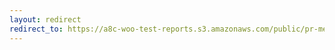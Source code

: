 ```yaml
---
layout: redirect
redirect_to: https://a8c-woo-test-reports.s3.amazonaws.com/public/pr-merge/43284/e2e/index.html
---
```

